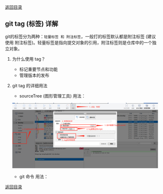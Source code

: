 [返回目录](../git常用操作.md)

## git tag (标签) 详解

git的标签分为两种：`轻量标签 和 附注标签`，一般打的标签默认都是附注标签 (建议使用 附注标签)。轻量标签是指向提交对象的引用，附注标签则是仓库中的一个独立对象。

1. 为什么使用 tag？
    - 标记重要节点和功能
    - 管理版本的发布
2. git tag 的详细用法
    - sourceTree (图形管理工具) 用法：

    ![IMG_256](../../imgs/48.jpg)
    
    - git 命令 用法：

[返回目录](../git常用操作.md)
